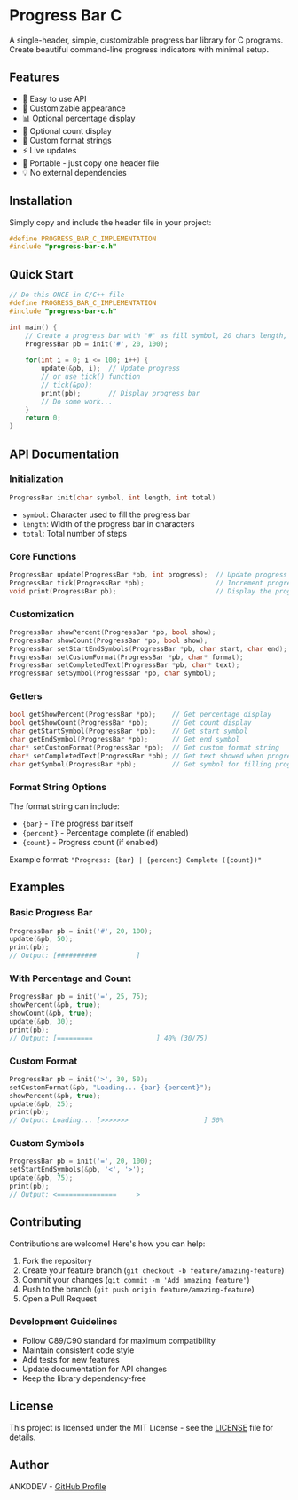# Progress Bar C

A single-header, simple, customizable progress bar library for C programs. Create beautiful command-line progress indicators with minimal setup.

## Features

- 🚀 Easy to use API
- 🎨 Customizable appearance
- 📊 Optional percentage display
- 🔢 Optional count display
- 🎯 Custom format strings
- ⚡ Live updates
- 🎁 Portable - just copy one header file
- 💡 No external dependencies

## Installation

Simply copy and include the header file in your project:

```c
#define PROGRESS_BAR_C_IMPLEMENTATION
#include "progress-bar-c.h"
```

## Quick Start

```c
// Do this ONCE in C/C++ file
#define PROGRESS_BAR_C_IMPLEMENTATION
#include "progress-bar-c.h"

int main() {
    // Create a progress bar with '#' as fill symbol, 20 chars length, total of 100 steps
    ProgressBar pb = init('#', 20, 100);
    
    for(int i = 0; i <= 100; i++) {
        update(&pb, i);  // Update progress
        // or use tick() function
        // tick(&pb);
        print(pb);       // Display progress bar
        // Do some work...
    }
    return 0;
}
```

## API Documentation

### Initialization

```c
ProgressBar init(char symbol, int length, int total)
```
- `symbol`: Character used to fill the progress bar
- `length`: Width of the progress bar in characters
- `total`: Total number of steps

### Core Functions

```c
ProgressBar update(ProgressBar *pb, int progress);  // Update progress value
ProgressBar tick(ProgressBar *pb);                  // Increment progress by 1
void print(ProgressBar pb);                         // Display the progress bar
```

### Customization

```c
ProgressBar showPercent(ProgressBar *pb, bool show);                    // Toggle percentage display
ProgressBar showCount(ProgressBar *pb, bool show);                      // Toggle count display
ProgressBar setStartEndSymbols(ProgressBar *pb, char start, char end);  // Set custom brackets
ProgressBar setCustomFormat(ProgressBar *pb, char* format);             // Set custom format string
ProgressBar setCompletedText(ProgressBar *pb, char* text);              // Set text showed when progress is completed
ProgressBar setSymbol(ProgressBar *pb, char symbol);                    // Set symbol for filling progress bar
```

### Getters

```c
bool getShowPercent(ProgressBar *pb);    // Get percentage display
bool getShowCount(ProgressBar *pb);      // Get count display
char getStartSymbol(ProgressBar *pb);    // Get start symbol
char getEndSymbol(ProgressBar *pb);      // Get end symbol
char* setCustomFormat(ProgressBar *pb);  // Get custom format string
char* setCompletedText(ProgressBar *pb); // Get text showed when progress is completed
char getSymbol(ProgressBar *pb);         // Get symbol for filling progress bar
```


### Format String Options

The format string can include:
- `{bar}` - The progress bar itself
- `{percent}` - Percentage complete (if enabled)
- `{count}` - Progress count (if enabled)

Example format: `"Progress: {bar} | {percent} Complete ({count})"`

## Examples

### Basic Progress Bar

```c
ProgressBar pb = init('#', 20, 100);
update(&pb, 50);
print(pb);
// Output: [##########          ] 
```

### With Percentage and Count

```c
ProgressBar pb = init('=', 25, 75);
showPercent(&pb, true);
showCount(&pb, true);
update(&pb, 30);
print(pb);
// Output: [=========                ] 40% (30/75)
```

### Custom Format

```c
ProgressBar pb = init('>', 30, 50);
setCustomFormat(&pb, "Loading... {bar} {percent}");
showPercent(&pb, true);
update(&pb, 25);
print(pb);
// Output: Loading... [>>>>>>>                   ] 50%
```

### Custom Symbols

```c
ProgressBar pb = init('=', 20, 100);
setStartEndSymbols(&pb, '<', '>');
update(&pb, 75);
print(pb);
// Output: <===============     >
```

## Contributing

Contributions are welcome! Here's how you can help:

1. Fork the repository
2. Create your feature branch (`git checkout -b feature/amazing-feature`)
3. Commit your changes (`git commit -m 'Add amazing feature'`)
4. Push to the branch (`git push origin feature/amazing-feature`)
5. Open a Pull Request

### Development Guidelines

- Follow C89/C90 standard for maximum compatibility
- Maintain consistent code style
- Add tests for new features
- Update documentation for API changes
- Keep the library dependency-free

## License

This project is licensed under the MIT License - see the [LICENSE](LICENSE) file for details.

## Author

ANKDDEV - [GitHub Profile](https://github.com/ANKDDEV)

